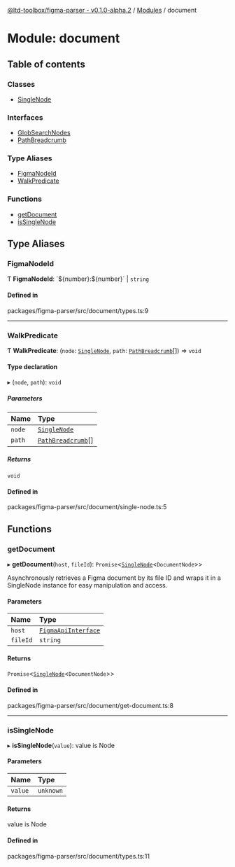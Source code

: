 [@ltd-toolbox/figma-parser - v0.1.0-alpha.2](../README.md) / [Modules](../modules.md) / document

# Module: document

## Table of contents

### Classes

- [SingleNode](../classes/document.SingleNode.md)

### Interfaces

- [GlobSearchNodes](../interfaces/document.GlobSearchNodes.md)
- [PathBreadcrumb](../interfaces/document.PathBreadcrumb.md)

### Type Aliases

- [FigmaNodeId](document.md#figmanodeid)
- [WalkPredicate](document.md#walkpredicate)

### Functions

- [getDocument](document.md#getdocument)
- [isSingleNode](document.md#issinglenode)

## Type Aliases

### FigmaNodeId

Ƭ **FigmaNodeId**: \`$\{number}:$\{number}\` \| `string`

#### Defined in

packages/figma-parser/src/document/types.ts:9

___

### WalkPredicate

Ƭ **WalkPredicate**: (`node`: [`SingleNode`](../classes/document.SingleNode.md), `path`: [`PathBreadcrumb`](../interfaces/document.PathBreadcrumb.md)[]) => `void`

#### Type declaration

▸ (`node`, `path`): `void`

##### Parameters

| Name | Type |
| :------ | :------ |
| `node` | [`SingleNode`](../classes/document.SingleNode.md) |
| `path` | [`PathBreadcrumb`](../interfaces/document.PathBreadcrumb.md)[] |

##### Returns

`void`

#### Defined in

packages/figma-parser/src/document/single-node.ts:5

## Functions

### getDocument

▸ **getDocument**(`host`, `fileId`): `Promise`\<[`SingleNode`](../classes/document.SingleNode.md)\<`DocumentNode`\>\>

Asynchronously retrieves a Figma document by its file ID and wraps it in a SingleNode instance for easy manipulation and access.

#### Parameters

| Name | Type |
| :------ | :------ |
| `host` | [`FigmaApiInterface`](../interfaces/core_api.FigmaApiInterface.md) |
| `fileId` | `string` |

#### Returns

`Promise`\<[`SingleNode`](../classes/document.SingleNode.md)\<`DocumentNode`\>\>

#### Defined in

packages/figma-parser/src/document/get-document.ts:8

___

### isSingleNode

▸ **isSingleNode**(`value`): value is Node

#### Parameters

| Name | Type |
| :------ | :------ |
| `value` | `unknown` |

#### Returns

value is Node

#### Defined in

packages/figma-parser/src/document/types.ts:11
